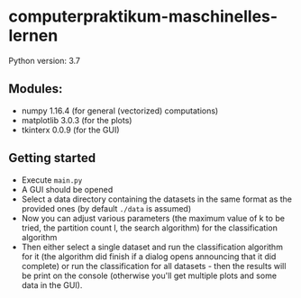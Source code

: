 # computerpraktikum-maschinelles-lernen

Python version: 3.7

## Modules:
* numpy 1.16.4 (for general (vectorized) computations)
* matplotlib 3.0.3 (for the plots)
* tkinterx 0.0.9 (for the GUI)

## Getting started
* Execute `main.py`
* A GUI should be opened
* Select a data directory containing the datasets in the same format as the provided ones (by default `./data` is assumed)
* Now you can adjust various parameters (the maximum value of k to be tried, the partition count l, the search algorithm) for the classification algorithm
* Then either select a single dataset and run the classification algorithm for it (the algorithm did finish if a dialog opens announcing that it did complete) or run the classification for all datasets - then the results will be print on the console (otherwise you'll get multiple plots and some data in the GUI).

